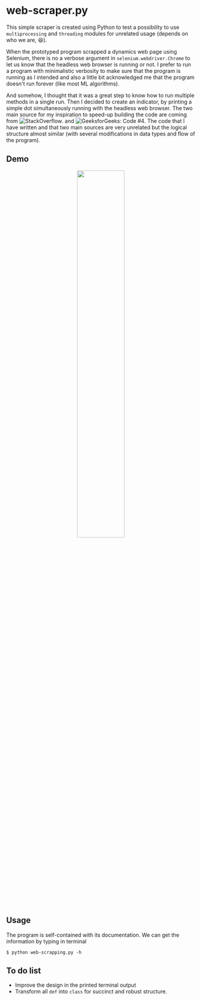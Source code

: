 # web-scraper.py
This simple scraper is created using Python to test a possibility to use `multiprocessing` and `threading` modules
for unrelated usage (depends on who we are, 😆).

When the prototyped program scrapped a dynamics web page using Selenium, there is no a verbose argument in `selenium.webdriver.Chrome`
to let us know that the headless web browser is running or not. I prefer to run a program with minimalistic verbosity to make
sure that the program is running as I intended and also a little bit acknowledged me that the program doesn't run forever
(like most ML algorithms).

And somehow, I thought that it was a great step to know how to run multiple methods in a single run.
Then I decided to create an indicator, by printing a simple dot simultaneously running with the headless web browser.
The two main source for my inspiration to speed-up building the code are
coming from ![StackOverflow]("https://stackoverflow.com/questions/10415028/how-can-i-recover-the-return-value-of-a-function-passed-to-multiprocessing-proce").
and ![GeeksforGeeks: Code #4]("https://www.geeksforgeeks.org/start-and-stop-a-thread-in-python/"). The code that I have written
and that two main sources are very unrelated but the logical structure almost similar (with several modifications in data types
and flow of the program).

## Demo

<p align="center">
<img src="https://github.com/LugoBlogger/web-scrapper/blob/master/web-scraper.gif" width=50%>
</p>

## Usage
The program is self-contained with its documentation. We can get the information by typing in terminal

```
$ python web-scrapping.py -h
```

## To do list

- Improve the design in the printed terminal output
- Transform all `def` into `class` for succinct and robust structure.



